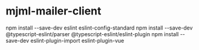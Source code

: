 # mjml-mailer-client

npm install --save-dev eslint eslint-config-standard
npm install --save-dev @typescript-eslint/parser @typescript-eslint/eslint-plugin
npm install --save-dev eslint-plugin-import eslint-plugin-vue


